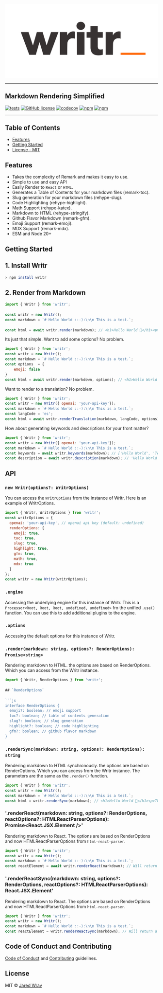 ![Writr](site/logo.svg)

---

## Markdown Rendering Simplified
[![tests](https://github.com/jaredwray/writr/actions/workflows/tests.yml/badge.svg)](https://github.com/jaredwray/writr/actions/workflows/tests.yml)
[![GitHub license](https://img.shields.io/github/license/jaredwray/writr)](https://github.com/jaredwray/writr/blob/master/LICENSE)
[![codecov](https://codecov.io/gh/jaredwray/writr/branch/master/graph/badge.svg?token=1YdMesM07X)](https://codecov.io/gh/jaredwray/writr)
[![npm](https://img.shields.io/npm/dm/writr)](https://npmjs.com/package/writr)
[![npm](https://img.shields.io/npm/v/writr)](https://npmjs.com/package/writr)

---
## Table of Contents
- [Features](#features)
- [Getting Started](#getting-started)
- [License - MIT](#license)

## Features
* Takes the complexity of Remark and makes it easy to use.
* Simple to use and easy API
* Easily Render to `React` or `HTML`.
* Generates a Table of Contents for your markdown files (remark-toc).
* Slug generation for your markdown files (rehype-slug).
* Code Highlighting (rehype-highlight).
* Math Support (rehype-katex).
* Markdown to HTML (rehype-stringify).
* Github Flavor Markdown (remark-gfm).
* Emoji Support (remark-emoji).
* MDX Support (remark-mdx).
* ESM and Node 20+

## Getting Started 

## 1. Install Writr

```bash
> npm install writr
```

## 2. Render from Markdown

```javascript
import { Writr } from 'writr';

const writr = new Writr();
const markdown = `# Hello World ::-):\n\n This is a test.`;

const html = await writr.render(markdown); // <h1>Hello World 🙂</h1><p>This is a test.</p>
```
Its just that simple. Want to add some options? No problem.

```javascript
import { Writr } from 'writr';
const writr = new Writr();
const markdown = `# Hello World ::-):\n\n This is a test.`;
const options  = {
	emoji: false
}
const html = await writr.render(markdown, options); // <h1>Hello World ::-):</h1><p>This is a test.</p>
```

Want to render to a translation? No problem.

```javascript
import { Writr } from 'writr';
const writr = new Writr({ openai: 'your-api-key'});
const markdown = `# Hello World ::-):\n\n This is a test.`;
const langCode = 'es';
const html = await writr.renderTranslation(markdown, langCode, options); // <h1>Hola Mundo 🙂</h1><p>Esta es una prueba.</p>
```

How about generating keywords and descriptions for your front matter?

```javascript
import { Writr } from 'writr';
const writr = new Writr({ openai: 'your-api-key'});
const markdown = `# Hello World ::-):\n\n This is a test.`;
const keywords = await writr.keywords(markdown); // ['Hello World', 'Test']
const description = await writr.description(markdown); // 'Hello World Test'
```

## API

### `new Writr(options?: WritrOptions)`

You can access the `WritrOptions` from the instance of Writr. Here is an example of WritrOptions.

```javascript
import { Writr, WritrOptions } from 'writr';
const writrOptions = {
  openai: 'your-api-key', // openai api key (default: undefined)
  renderOptions: {
    emoji: true,
    toc: true,
    slug: true,
    highlight: true,
    gfm: true,
    math: true,
    mdx: true
  }
};
const writr = new Writr(writrOptions);
```

### `.engine`

Accessing the underlying engine for this instance of Writr. This is a `Processor<Root, Root, Root, undefined, undefined>` fro the unified `.use()` function. You can use this to add additional plugins to the engine.


### `.options`

Accessing the default options for this instance of Writr.

### `.render(markdown: string, options?: RenderOptions): Promise<string>`

Rendering markdown to HTML. the options are based on RenderOptions. Which you can access from the Writr instance.

```javascript
import { Writr, RenderOptions } from 'writr';

## `RenderOptions`

```js
interface RenderOptions {
  emoji?: boolean; // emoji support
  toc?: boolean; // table of contents generation
  slug?: boolean; // slug generation
  highlight?: boolean; // code highlighting
  gfm?: boolean; // github flavor markdown
}
```

### `.renderSync(markdown: string, options?: RenderOptions): string`

Rendering markdown to HTML synchronously. the options are based on RenderOptions. Which you can access from the Writr instance. The parameters are the same as the `.render()` function.

```javascript
import { Writr } from 'writr';
const writr = new Writr();
const markdown = `# Hello World ::-):\n\n This is a test.`;
const html = writr.renderSync(markdown); // <h1>Hello World 🙂</h1><p>This is a test.</p>
```

### '.renderReact(markdown: string, options?: RenderOptions, reactOptions?: HTMLReactParserOptions): Promise<React.JSX.Element />'

Rendering markdown to React. The options are based on RenderOptions and now HTMLReactParserOptions from `html-react-parser`.

```javascript
import { Writr } from 'writr';
const writr = new Writr();
const markdown = `# Hello World ::-):\n\n This is a test.`;
const reactElement = await writr.renderReact(markdown); // Will return a React.JSX.Element
```

### '.renderReactSync(markdown: string, options?: RenderOptions, reactOptions?: HTMLReactParserOptions): React.JSX.Element'

Rendering markdown to React. The options are based on RenderOptions and now HTMLReactParserOptions from `html-react-parser`.

```javascript
import { Writr } from 'writr';
const writr = new Writr();
const markdown = `# Hello World ::-):\n\n This is a test.`;
const reactElement = writr.renderReactSync(markdown); // Will return a React.JSX.Element
```

## Code of Conduct and Contributing
[Code of Conduct](CODE_OF_CONDUCT.md) and [Contributing](CONTRIBUTING.md) guidelines.

## License

MIT © [Jared Wray](https://jaredwray.com)
